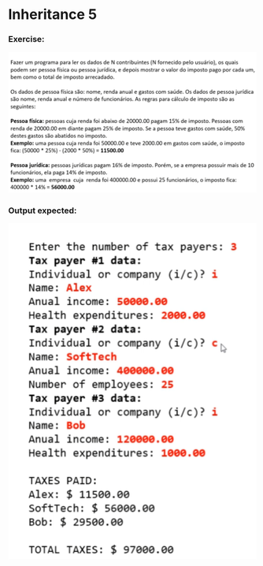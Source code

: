 # Inheritance 5


### Exercise:

<img src="./img/exercise.png">
<br>

### Output expected:

<img src="./img/output.png">